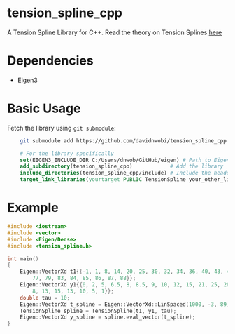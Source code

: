 # tension_spline_cpp
A Tension Spline Library for C++. Read the theory on Tension Splines [here](Math212_ProjectReport.pdf)

# Dependencies
- Eigen3

# Basic Usage
Fetch the library using `git submodule`:
```bash
    git submodule add https://github.com/davidnwobi/tension_spline_cpp.git
```
```cmake
    # For the library specifically
    set(EIGEN3_INCLUDE_DIR C:/Users/dnwob/GitHub/eigen) # Path to Eigen3
    add_subdirectory(tension_spline_cpp)            # Add the library
    include_directories(tension_spline_cpp/include) # Include the header files
    target_link_libraries(yourtarget PUBLIC TensionSpline your_other_libraries) # Link the library
```

# Example
```cpp
#include <iostream>
#include <vector>
#include <Eigen/Dense>
#include <tension_spline.h>

int main()
{ 
    Eigen::VectorXd t1{{-1, 1, 8, 14, 20, 25, 30, 32, 34, 36, 40, 43, 46, 47, 47.75, 48, 49, 52, 55, 59, 63, 70, 73,
        77, 79, 83, 84, 85, 86, 87, 88}};
    Eigen::VectorXd y1{{0, 2, 5, 6.5, 8, 8.5, 9, 10, 12, 15, 21, 25, 28, 22, 16, 12, 10, 9.5, 9, 8.5, 7.5, 5, 4, 5.5,
        8, 13, 15, 13, 10, 5, 1}};
    double tau = 10;
    Eigen::VectorXd t_spline = Eigen::VectorXd::LinSpaced(1000, -3, 89);
    TensionSpline spline = TensionSpline(t1, y1, tau);
    Eigen::VectorXd y_spline = spline.eval_vector(t_spline);
}

```